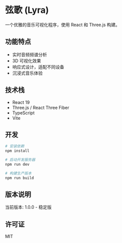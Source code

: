 # 弦歌 (Lyra)

一个优雅的音乐可视化程序，使用 React 和 Three.js 构建。

## 功能特点

- 实时音频频谱分析
- 3D 可视化效果
- 响应式设计，适配不同设备
- 沉浸式音乐体验

## 技术栈

- React 19
- Three.js / React Three Fiber
- TypeScript
- Vite

## 开发

```bash
# 安装依赖
npm install

# 启动开发服务器
npm run dev

# 构建生产版本
npm run build
```

## 版本说明

当前版本: 1.0.0 - 稳定版

## 许可证

MIT
